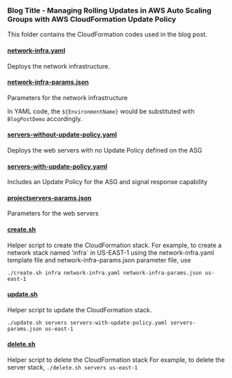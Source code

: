 ### Blog Title - Managing Rolling Updates in AWS Auto Scaling Groups with AWS CloudFormation Update Policy
This folder contains the CloudFormation codes used in the blog post.


#### [network-infra.yaml](network-infra.yaml)
Deploys the network infrastructure.

#### [network-infra-params.json](network-infra-params.json)
Parameters for the network infrastructure

In YAML code, the `${EnvironmentName}` would be substituted with `BlogPostDemo` accordingly.

#### [servers-without-update-policy.yaml](servers-without-update-policy.yaml)
Deploys the web servers with no Update Policy defined on the ASG

#### [servers-with-update-policy.yaml](servers-with-update-policy.yaml)
Includes an Update Policy for the ASG and signal response capability

#### [projectservers-params.json](servers-params.json)
Parameters for the web servers

#### [create.sh](create.sh)
Helper script to create the CloudFormation stack.
For example, to create a network stack named 'infra` in US-EAST-1 using the network-infra.yaml template file and network-infra-params.json parameter file, use
 
`./create.sh infra network-infra.yaml network-infra-params.json us-east-1`

#### [update.sh](update.sh)
Helper script to update the CloudFormation stack.

`./update.sh servers servers-with-update-policy.yaml servers-params.json us-east-1`
#### [delete.sh](delete.sh)
Helper script to delete the CloudFormation stack
For example, to delete the server stack,
`./delete.sh servers us-east-1`
